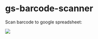 # gs-barcode-scanner
Scan barcode to google spreadsheet:

<img src="https://mariuskaz.github.io/images/scanner.png" />
